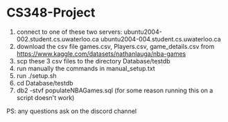 # CS348-Project
1) connect to one of these two servers: ubuntu2004-002.student.cs.uwaterloo.ca
ubuntu2004-004.student.cs.uwaterloo.ca
2) download the csv file games.csv, Players.csv, game_details.csv from https://www.kaggle.com/datasets/nathanlauga/nba-games
3) scp these 3 csv files to the directory Database/testdb
4) run manually the commands in manual_setup.txt
5) run ./setup.sh
6) cd Database/testdb
7) db2 -stvf populateNBAGames.sql (for some reason running this on a script doesn't work)

PS: any questions ask on the discord channel
